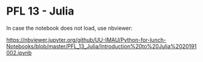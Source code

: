 # PFL 13 - Julia

In case the notebook does not load, use nbviewer:

https://nbviewer.jupyter.org/github/UU-IMAU/Python-for-lunch-Notebooks/blob/master/PFL_13_Julia/Introduction%20to%20Julia%2020191002.ipynb
